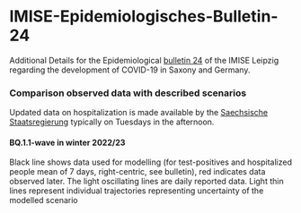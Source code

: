 # IMISE-Epidemiologisches-Bulletin-24

Additional Details for the Epidemiological [bulletin 24](https://www.imise.uni-leipzig.de/sites/www.imise.uni-leipzig.de/files/files/uploads/Medien/bulletin23_covid19_sachsens_2022_06-14_finaldocx.pdf) of the IMISE Leipzig regarding the development of COVID-19 in Saxony and Germany. 

### Comparison observed data with described scenarios

Updated data on hospitalization is made available by the [Saechsische Staatsregierung](https://www.coronavirus.sachsen.de/infektionsfaelle-in-sachsen-4151.html#a-8983) typically on Tuesdays in the afternoon.

#### BQ.1.1-wave in winter 2022/23

Black line shows data used for modelling (for test-positives and hospitalized people mean of 7 days, right-centric, see bulletin), red indicates data observed later. The light oscillating lines are daily reported data. Light thin lines represent individual trajectories representing uncertainty of the modelled scenario
